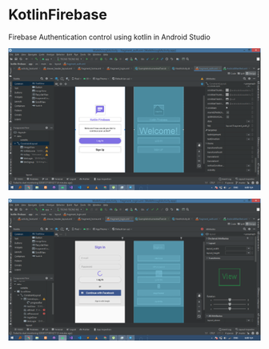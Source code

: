 # KotlinFirebase
Firebase Authentication control using kotlin in Android Studio
<br>

![alt text](https://github.com/Nattytekabe/KotlinFirebase/blob/master/Screenshot%20(161).png)

![alt text](https://github.com/Nattytekabe/KotlinFirebase/blob/master/Screenshot%20(162).png)

